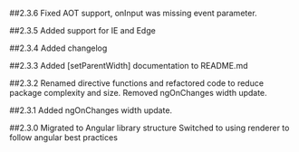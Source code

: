 ##2.3.6
Fixed AOT support, onInput was missing event parameter.

##2.3.5
Added support for IE and Edge

##2.3.4
Added changelog

##2.3.3
Added [setParentWidth] documentation to README.md

##2.3.2
Renamed directive functions and refactored code to reduce package complexity and size.
Removed ngOnChanges width update.

##2.3.1
Added ngOnChanges width update.

##2.3.0
Migrated to Angular library structure
Switched to using renderer to follow angular best practices
